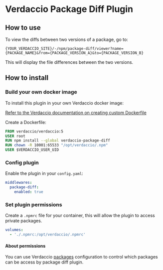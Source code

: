 # Verdaccio Package Diff Plugin

## How to use

To view the diffs between two versions of a package, go to:

```text
{YOUR_VERDACCIO_SITE}/-/npm/package-diff/viewer?name={PACKAGE_NAME}&from={PACKAGE_VERSION_A}&to={PACKAGE_VERSION_B}
```

This will display the file differences between the two versions.

## How to install

### Build your own docker image

To install this plugin in your own Verdaccio docker image:

[Refer to the Verdaccio documentation on creating custom Dockerfile](https://verdaccio.org/docs/docker/#creating-your-own-dockerfile-using-verdaccioverdacciotag-as-base)

Create a Dockerfile:

```dockerfile
FROM verdaccio/verdaccio:5
USER root
RUN npm install --global verdaccio-package-diff
RUN chown -R 10001:65533 "/opt/verdaccio/.npm"
USER $VERDACCIO_USER_UID
```

### Config plugin

Enable the plugin in your `config.yaml`:

```yaml
middlewares:
  package-diff:
    enabled: true
```

### Set plugin permissions

Create a `.npmrc` file for your container, this will allow the plugin to access private packages.

```yaml
volumes:
  - './.npmrc:/opt/verdaccio/.npmrc'
```

#### About permissions

You can use Verdaccio [packages](https://verdaccio.org/docs/configuration/#packages) configuration to control which packages can be access by package diff plugin.
